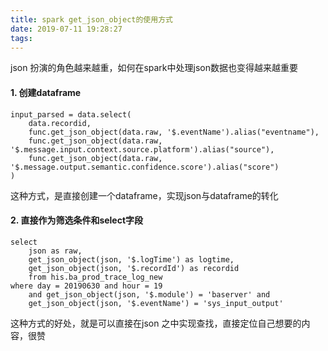 ```yaml
---
title: spark get_json_object的使用方式
date: 2019-07-11 19:28:27
tags:
---
```


json 扮演的角色越来越重，如何在spark中处理json数据也变得越来越重要
#### 1. 创建dataframe
```
input_parsed = data.select(
	data.recordid,
    func.get_json_object(data.raw, '$.eventName').alias("eventname"),
    func.get_json_object(data.raw, '$.message.input.context.source.platform').alias("source"),
    func.get_json_object(data.raw, '$.message.output.semantic.confidence.score').alias("score")
)
```
这种方式，是直接创建一个dataframe，实现json与dataframe的转化

#### 2. 直接作为筛选条件和select字段
```
select 
	json as raw,
	get_json_object(json, '$.logTime') as logtime,
	get_json_object(json, '$.recordId') as recordid 
	from his.ba_prod_trace_log_new
where day = 20190630 and hour = 19
	and get_json_object(json, '$.module') = 'baserver' and
	get_json_object(json, '$.eventName') = 'sys_input_output'
```
这种方式的好处，就是可以直接在json 之中实现查找，直接定位自己想要的内容，很赞